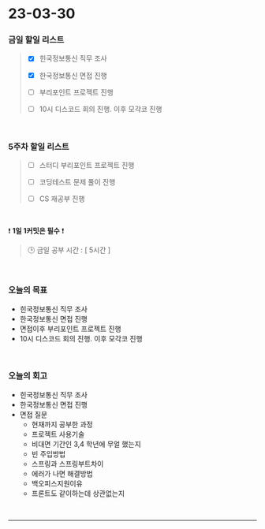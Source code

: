 # 23-03-30
### 금일 할일 리스트
> - [x]  힌국정보통신 직무 조사
>
> - [x]  한국정보통신 면접 진행
>
> - [ ]  부리포인트 프로젝트 진행
>
> - [ ]  10시 디스코드 회의 진행. 이후 모각코 진행


<br/>

### 5주차 할일 리스트  
> - [ ]  스터디 부리포인트 프로젝트 진행
>
> - [ ]  코딩테스트 문제 풀이 진행
>
> - [ ]  CS 재공부 진행

<br/>

❗ **1일 1커밋은 필수** ❗
> 🕒 금일 공부 시간 : [ 5시간 ]
  
<br/>

### 오늘의 목표
- 힌국정보통신 직무 조사
- 한국정보통신 면접 진행
- 면접이후 부리포인트 프로젝트 진행
- 10시 디스코드 회의 진행. 이후 모각코 진행

<br>

### 오늘의 회고
- 힌국정보통신 직무 조사
- 한국정보통신 면접 진행
- 면접 질문
    - 현재까지 공부한 과정
    - 프로젝트 사용기술
    - 비대면 기간인 3,4 학년에 무얼 했는지
    - 빈 주입방법
    - 스프링과 스프링부트차이
    - 에러가 나면 해결방법
    - 백오피스지원이유
    - 프론트도 같이하는데 상관없는지


<br/>

------------  